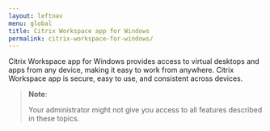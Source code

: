```yaml
---
layout: leftnav
menu: global
title: Citrix Workspace app for Windows
permalink: citrix-workspace-for-windows/
---
```


Citrix Workspace app for Windows provides access to virtual desktops and apps from any device, making it easy to work from anywhere. Citrix Workspace app is secure, easy to use, and consistent across devices.

> **Note**:
>
> Your administrator might not give you access to all features described in these topics.

